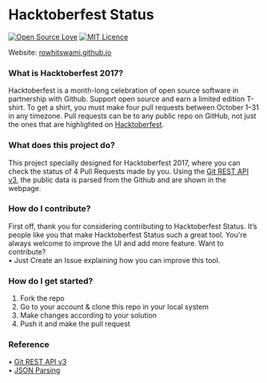 # Hacktoberfest Status

[![Open Source Love](https://badges.frapsoft.com/os/v1/open-source.png?v=103)](https://github.com/ellerbrock/open-source-badges/)
[![MIT Licence](https://badges.frapsoft.com/os/mit/mit.png?v=103)](https://opensource.org/licenses/mit-license.php)

Website: [rowhitswami.github.io](https://www.github.com/rowhitswami/rowhitswami.github.io/)

### What is Hacktoberfest 2017?
Hacktoberfest is a month-long celebration of open source software in partnership with Github. Support open source and earn a limited edition T-shirt. To get a shirt, you must make four pull requests between October 1–31 in any timezone. Pull requests can be to any public repo on GitHub, not just the ones that are highlighted on [Hacktoberfest](https://hacktoberfest.digitalocean.com/).

### What does this project do?
This project specially designed for Hacktoberfest 2017, where you can check the status of 4 Pull Requests made by you. Using the  [Git REST API v3](https://developer.github.com/v3/), the public data is parsed from the Github and are shown in the webpage.
 
### How do I contribute?
First off, thank you for considering contributing to Hacktoberfest Status. It’s people like you that make Hacktoberfest Status such a great tool. You're always welcome to improve the UI and add more feature. Want to contribute?
<br>&bull; Just Create an Issue explaining how you can improve this tool.

### How do I get started?
1. Fork the repo
2. Go to your account &amp; clone this repo in your local system
3. Make changes according to your solution
4. Push it and make the pull request

### Reference 
&bull; [Git REST API v3](https://developer.github.com/v3/)
<br>&bull; [JSON Parsing](https://www.w3schools.com/js/js_json_parse.asp)
